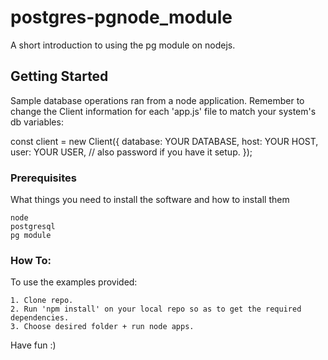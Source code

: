 # postgres-pgnode_module

A short introduction to using the pg module on nodejs.

## Getting Started

Sample database operations ran from a node application.
Remember to change the Client information for each 'app.js' file to match your system's db variables:

const client = new Client({
    database: YOUR DATABASE,
    host: YOUR HOST,
    user: YOUR USER,
    // also password if you have it setup.
});

### Prerequisites

What things you need to install the software and how to install them

```
node
postgresql
pg module
```

### How To:

To use the examples provided:

```
1. Clone repo.
2. Run 'npm install' on your local repo so as to get the required dependencies.
3. Choose desired folder + run node apps.
```

Have fun :)